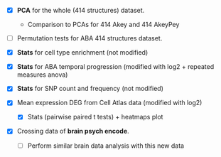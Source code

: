 - [X] **PCA** for the whole (414 structures) dataset.
  + Comparison to PCAs for 414 Akey and 414 AkeyPey
- [ ] Permutation tests for ABA 414 structures dataset.
  
- [X] **Stats** for cell type enrichment (not modified)
- [X] **Stats** for ABA temporal progression (modified with log2 + repeated measures anova)
- [X] **Stats** for SNP count and frequency (not modified)
- [X] Mean expression DEG from Cell Atlas data (modified with log2)
  + [X] Stats (pairwise paired t tests) + heatmaps plot
  
  
- [X] Crossing data of **brain psych encode**.
  + [ ] Perform similar brain data analysis with this new data

